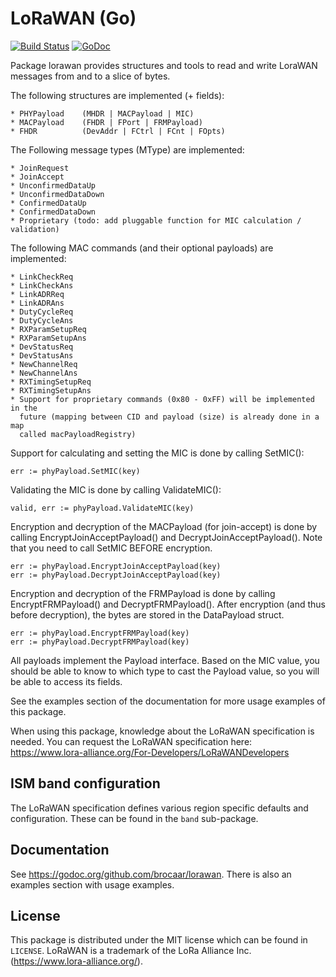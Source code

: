 # LoRaWAN (Go)

[![Build Status](https://travis-ci.org/brocaar/lorawan.svg?branch=master)](https://travis-ci.org/brocaar/lorawan)
[![GoDoc](https://godoc.org/github.com/brocaar/lorawan?status.svg)](https://godoc.org/github.com/brocaar/lorawan)

Package lorawan provides structures and tools to read and write LoraWAN
messages from and to a slice of bytes.

The following structures are implemented (+ fields):

    * PHYPayload    (MHDR | MACPayload | MIC)
    * MACPayload    (FHDR | FPort | FRMPayload)
    * FHDR          (DevAddr | FCtrl | FCnt | FOpts)

The Following message types (MType) are implemented:

    * JoinRequest
    * JoinAccept
    * UnconfirmedDataUp
    * UnconfirmedDataDown
    * ConfirmedDataUp
    * ConfirmedDataDown
    * Proprietary (todo: add pluggable function for MIC calculation / validation)

The following MAC commands (and their optional payloads) are implemented:

    * LinkCheckReq
    * LinkCheckAns
    * LinkADRReq
    * LinkADRAns
    * DutyCycleReq
    * DutyCycleAns
    * RXParamSetupReq
    * RXParamSetupAns
    * DevStatusReq
    * DevStatusAns
    * NewChannelReq
    * NewChannelAns
    * RXTimingSetupReq
    * RXTimingSetupAns
    * Support for proprietary commands (0x80 - 0xFF) will be implemented in the
      future (mapping between CID and payload (size) is already done in a map
      called macPayloadRegistry)

Support for calculating and setting the MIC is done by calling SetMIC():

    err := phyPayload.SetMIC(key)

Validating the MIC is done by calling ValidateMIC():

    valid, err := phyPayload.ValidateMIC(key)

Encryption and decryption of the MACPayload (for join-accept) is done by
calling EncryptJoinAcceptPayload() and DecryptJoinAcceptPayload(). Note that you need to
call SetMIC BEFORE encryption.

    err := phyPayload.EncryptJoinAcceptPayload(key)
    err := phyPayload.DecryptJoinAcceptPayload(key)

Encryption and decryption of the FRMPayload is done by calling
EncryptFRMPayload() and DecryptFRMPayload(). After encryption (and thus
before decryption), the bytes are stored in the DataPayload struct.

    err := phyPayload.EncryptFRMPayload(key)
    err := phyPayload.DecryptFRMPayload(key)

All payloads implement the Payload interface. Based on the MIC value, you
should be able to know to which type to cast the Payload value, so you will
be able to access its fields.

See the examples section of the documentation for more usage examples
of this package.

When using this package, knowledge about the LoRaWAN specification is needed.
You can request the LoRaWAN specification here:
https://www.lora-alliance.org/For-Developers/LoRaWANDevelopers

## ISM band configuration

The LoRaWAN specification defines various region specific defaults and
configuration. These can be found in the ``band`` sub-package. 

## Documentation

See https://godoc.org/github.com/brocaar/lorawan. There is also an examples
section with usage examples.

## License

This package is distributed under the MIT license which can be found in ``LICENSE``.
LoRaWAN is a trademark of the LoRa Alliance Inc. (https://www.lora-alliance.org/).
